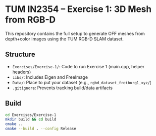 # TUM IN2354 – Exercise 1: 3D Mesh from RGB-D

This repository contains the full setup to generate OFF meshes from depth+color images using the TUM RGB-D SLAM dataset.

## Structure

- `Exercises/Exercise-1/`: Code to run Exercise 1 (main.cpp, helper headers)
- `Libs/`: Includes Eigen and FreeImage
- `Data/`: Place to put your dataset (e.g., `rgbd_dataset_freiburg1_xyz/`)
- `.gitignore`: Prevents tracking build/data artifacts

## Build

```bash
cd Exercises/Exercise-1
mkdir build && cd build
cmake ..
cmake --build . --config Release
